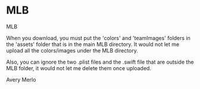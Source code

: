 # MLB
MLB

When you download, you must put the 'colors' and 'teamImages' folders in the 'assets' folder that is in the main MLB directory. It would not let me upload all the colors/images under the MLB directory.

Also, you can ignore the two .plist files and the .swift file that are outside the MLB folder, it would not let me delete them once uploaded.

Avery Merlo
